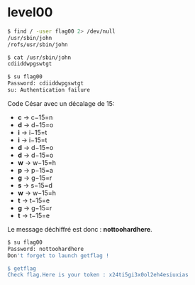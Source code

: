# level00

```bash
$ find / -user flag00 2> /dev/null
/usr/sbin/john
/rofs/usr/sbin/john

$ cat /usr/sbin/john
cdiiddwpgswtgt

$ su flag00
Password: cdiiddwpgswtgt
su: Authentication failure
```

Code César avec un décalage de 15:

- **c** -> c−15=n
- **d** -> d−15=o
- **i** -> i−15=t
- **i** -> i−15=t
- **d** -> d−15=o
- **d** -> d−15=o
- **w** -> w−15=h
- **p** -> p−15=a
- **g** -> g−15=r
- **s** -> s−15=d
- **w** -> w−15=h
- **t** -> t−15=e
- **g** -> g−15=r
- **t** -> t−15=e

Le message déchiffré est donc : **nottoohardhere**.

```bash
$ su flag00
Password: nottoohardhere
Don't forget to launch getflag !

$ getflag
Check flag.Here is your token : x24ti5gi3x0ol2eh4esiuxias
```
